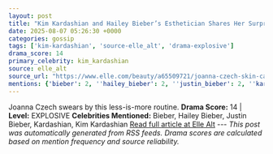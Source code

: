 ```yaml
---
layout: post
title: "Kim Kardashian and Hailey Bieber’s Esthetician Shares Her Surprisingly Simple Skin Care Regimen"
date: 2025-08-07 05:26:30 +0000
categories: gossip
tags: ['kim-kardashian', 'source-elle_alt', 'drama-explosive']
drama_score: 14
primary_celebrity: kim_kardashian
source: elle_alt
source_url: "https://www.elle.com/beauty/a65509721/joanna-czech-skin-care-tips-interview/"
mentions: {'bieber': 2, ''hailey_bieber': 2, ''justin_bieber': 2, ''kardashian': 2, ''kim_kardashian': 6}
---
```


Joanna Czech swears by this less-is-more routine. **Drama Score:** 14 | **Level:** EXPLOSIVE **Celebrities Mentioned:** Bieber, Hailey Bieber, Justin Bieber, Kardashian, Kim Kardashian [Read full article at Elle Alt](https://www.elle.com/beauty/a65509721/joanna-czech-skin-care-tips-interview/) --- *This post was automatically generated from RSS feeds. Drama scores are calculated based on mention frequency and source reliability.*